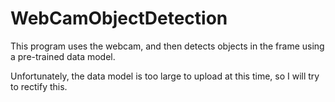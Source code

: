 # WebCamObjectDetection

This program uses the webcam, and then detects objects in the frame using a pre-trained data model.

Unfortunately, the data model is too large to upload at this time, so I will try to rectify this.
